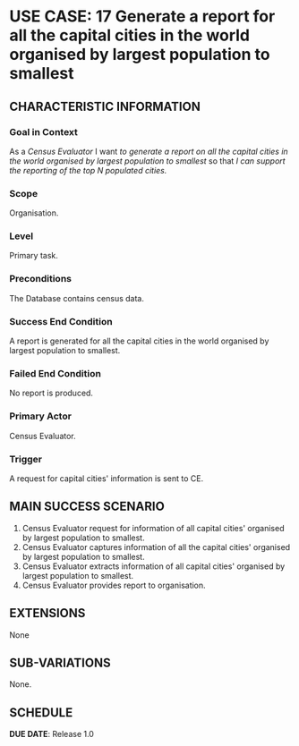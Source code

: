 # USE CASE: 17 Generate a report for all the capital cities in the world organised by largest population to smallest

## CHARACTERISTIC INFORMATION

### Goal in Context

As a *Census Evaluator* I want *to generate a report on all the capital cities in the world organised by largest population to smallest* so that *I can support the reporting of the top N populated cities.*

### Scope

Organisation.

### Level

Primary task.

### Preconditions

The Database contains census data.

### Success End Condition

A report is generated for all the capital cities in the world organised by largest population to smallest.

### Failed End Condition

No report is produced.

### Primary Actor

Census Evaluator.

### Trigger

A request for capital cities' information is sent to CE.

## MAIN SUCCESS SCENARIO

1. Census Evaluator request for information of all capital cities' organised by largest population to smallest.
2. Census Evaluator captures information of all the capital cities' organised by largest population to smallest.
3. Census Evaluator extracts information of all capital cities' organised by largest population to smallest.
4. Census Evaluator provides report to organisation.

## EXTENSIONS

None

## SUB-VARIATIONS

None.

## SCHEDULE

**DUE DATE**: Release 1.0